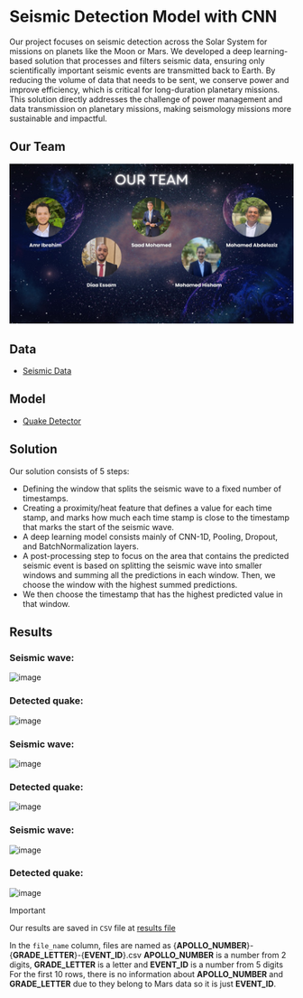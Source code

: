 # Seismic Detection Model with CNN

Our project focuses on seismic detection across the Solar System for missions on planets like the Moon or Mars. We developed a deep learning-based solution that processes and filters seismic data, ensuring only scientifically important seismic events are transmitted back to Earth. By reducing the volume of data that needs to be sent, we conserve power and improve efficiency, which is critical for long-duration planetary missions. This solution directly addresses the challenge of power management and data transmission on planetary missions, making seismology missions more sustainable and impactful.

## Our Team

![](Team.jpeg)

## Data

* [Seismic Data](https://kaggle.com/datasets/mh0386/seismic-data)

## Model

* [Quake Detector](https://www.kaggle.com/models/mh0386/quake-detector)

## Solution

Our solution consists of 5 steps:
* Defining the window that splits the seismic wave to a fixed number of timestamps.
* Creating a proximity/heat feature that defines a value for each time stamp, and marks how much each time stamp is close to the timestamp that marks the start of the seismic wave.
* A deep learning model consists mainly of CNN-1D, Pooling, Dropout, and BatchNormalization layers.
* A post-processing step to focus on the area that contains the predicted seismic event is based on splitting the seismic wave into smaller windows and summing all the predictions in each window. Then, we choose the window with the highest summed predictions.
* We then choose the timestamp that has the highest predicted value in that window.

## Results
### Seismic wave:
![image](https://github.com/user-attachments/assets/1d661b58-cea6-4009-9946-ff8be3d7888e)

### Detected quake:
![image](https://github.com/user-attachments/assets/e2e20047-a99a-4524-a106-1b09b73b0d30)

### Seismic wave:
![image](https://github.com/user-attachments/assets/3a56b647-9657-404a-b55f-43c55017736f)

### Detected quake:
![image](https://github.com/user-attachments/assets/72159f99-6732-4b77-8053-a69a81588c6f)

### Seismic wave:
![image](https://github.com/user-attachments/assets/d2aeec9d-196a-4977-befe-2dfc5c1b0fb8)

### Detected quake:
![image](https://github.com/user-attachments/assets/b096ad20-8ca1-4c50-9c1b-98e875e6e997)


> [!IMPORTANT]  
> Our results are saved in `CSV` file at [results file](results/predictions_results.csv)
> 
> In the `file_name` column, files are named as {**APOLLO_NUMBER**}-{**GRADE_LETTER**}-{**EVENT_ID**}.csv
> **APOLLO_NUMBER** is a number from 2 digits, **GRADE_LETTER** is a letter and **EVENT_ID** is a number from 5 digits
> For the first 10 rows, there is no information about **APOLLO_NUMBER** and **GRADE_LETTER** due to they belong to Mars data so it is just **EVENT_ID**.
